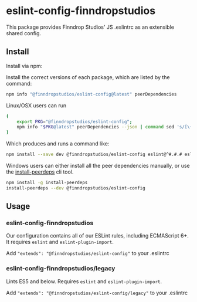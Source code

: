 # eslint-config-finndropstudios

This package provides Finndrop Studios' JS .eslintrc as an extensible shared config.

## Install

Install via npm:

Install the correct versions of each package, which are listed by the command:

```sh
npm info "@finndropstudios/eslint-config@latest" peerDependencies
```

Linux/OSX users can run

```sh
(
    export PKG="@finndropstudios/eslint-config";
    npm info "$PKG@latest" peerDependencies --json | command sed 's/[\{\},]//g ; s/: /@/g' | xargs npm install --save-dev "$PKG@latest"
)
```

Which produces and runs a command like:

```sh
npm install --save dev @finndropstudios/eslint-config eslint@^#.#.# eslint-plugin-import@^#.#.#
```

Windows users can either install all the peer dependencies manually, or use the [install-peerdeps](https://github.com/nathanhleung/install-peerdeps) cli tool.

```sh
npm install -g install-peerdeps
install-peerdeps --dev @finndropstudios/eslint-config
```

## Usage

### eslint-config-finndropstudios

Our configuration contains all of our ESLint rules, including ECMAScript 6+. It requires `eslint` and `eslint-plugin-import`.

Add `"extends": "@finndropstudios/eslint-config"` to your .eslintrc

### eslint-config-finndropstudios/legacy

Lints ES5 and below. Requires `eslint` and `eslint-plugin-import`.

Add `"extends": "@finndropstudios/eslint-config/legacy"` to your .eslintrc
